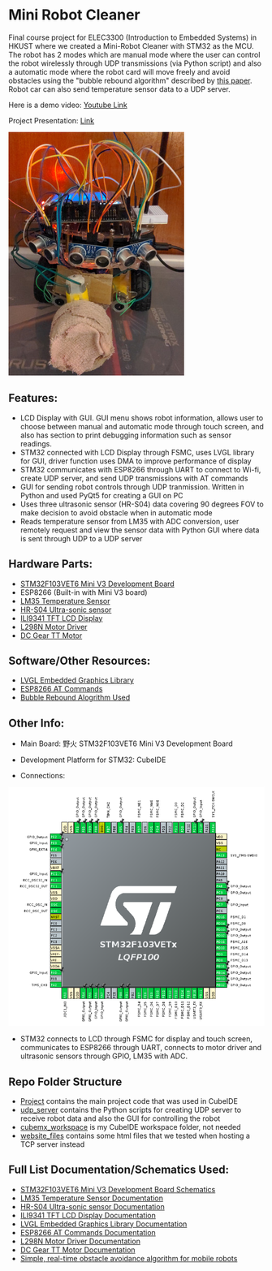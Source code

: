 # Mini Robot Cleaner
Final course project for ELEC3300 (Introduction to Embedded Systems) in HKUST where we created a Mini-Robot Cleaner with STM32 as the MCU. The robot has 2 modes which are manual mode where the user can control the robot wirelessly through UDP transmissions (via Python script) and also a automatic mode where the robot card will move freely and avoid obstacles using the "bubble rebound algorithm" described by [this paper]((https://www.researchgate.net/publication/228955195_Simple_real-time_obstacle_avoidance_algorithm_for_mobile_robots)). Robot car can also send temperature sensor data to a UDP server.

Here is a demo video: [Youtube Link](https://youtu.be/z4BqyFa29B0)

Project Presentation: [Link](./resources/ProjectPresentation.pdf)

![](./resources/final_photo6.jpg)

## Features:
-  LCD Display with GUI. GUI menu shows robot information, allows user to choose between manual and automatic mode through touch screen, and also has section to print debugging information such as sensor readings.
- STM32 connected with LCD Display through FSMC, uses LVGL library for GUI, driver function uses DMA to improve performance of display
- STM32 communicates with ESP8266 through UART to connect to Wi-fi, create UDP server, and send UDP transmissions with AT commands
- GUI for sending robot controls through UDP tranmission. Written in Python and used PyQt5 for creating a GUI on PC
- Uses three ultrasonic sensor (HR-S04) data covering 90 degrees FOV to make decision to avoid obstacle when in automatic mode
- Reads temperature sensor from LM35 with ADC conversion, user remotely request and view the sensor data with Python GUI where data is sent through UDP to a UDP server

## Hardware Parts:
- [STM32F103VET6 Mini V3 Development Board](./resources/MINIV3-Schematic.pdf)
- ESP8266 (Built-in with Mini V3 board)
- [LM35 Temperature Sensor](https://www.ti.com/lit/ds/symlink/lm35.pdf)
- [HR-S04 Ultra-sonic sensor](https://web.eece.maine.edu/~zhu/book/lab/HC-SR04%20User%20Manual.pdf)
- [ILI9341 TFT LCD Display](https://cdn-shop.adafruit.com/datasheets/ILI9341.pdf)
- [L298N Motor Driver](https://asset.conrad.com/media10/add/160267/c1/-/en/001525437ML01/manual-1525437-iduino-st-1112-motor-controller-1-pcs.pdf)
- [DC Gear TT Motor](https://media.digikey.com/pdf/Data%20Sheets/Adafruit%20PDFs/3777_Web.pdf)

## Software/Other Resources:
- [LVGL Embedded Graphics Library](https://docs.lvgl.io/master/index.html)
- [ESP8266 AT Commands](https://docs.espressif.com/projects/esp-at/en/release-v2.2.0.0_esp8266/Get_Started/What_is_ESP-AT.html)
- [Bubble Rebound Alogrithm Used](https://www.researchgate.net/publication/228955195_Simple_real-time_obstacle_avoidance_algorithm_for_mobile_robots)

## Other Info:
- Main Board: 野火 STM32F103VET6 Mini V3 Development Board

- Development Platform for STM32: CubeIDE

- Connections:

![](./resources/final_ioc.png)

- STM32 connects to LCD through FSMC for display and touch screen, communicates to ESP8266 through UART, connects to motor driver and ultrasonic sensors through GPIO, LM35 with ADC.


## Repo Folder Structure
- [Project](./Project/) contains the main project code that was used in CubeIDE 
- [udp_server](./udp_server/) contains the Python scripts for creating UDP server to receive robot data and also the GUI for controlling the robot
- [cubemx_workspace](./cubemx_workspace/) is my CubeIDE workspace folder, not needed
- [website_files](./website_files/) contains some html files that we tested when hosting a TCP server instead

## Full List Documentation/Schematics Used:
- [STM32F103VET6 Mini V3 Development Board Schematics](./resources/MINIV3-Schematic.pdf)
- [LM35 Temperature Sensor Documentation](https://www.ti.com/lit/ds/symlink/lm35.pdf)
- [HR-S04 Ultra-sonic sensor Documentation](https://web.eece.maine.edu/~zhu/book/lab/HC-SR04%20User%20Manual.pdf)
- [ILI9341 TFT LCD Display Documentation](https://cdn-shop.adafruit.com/datasheets/ILI9341.pdf)
- [LVGL Embedded Graphics Library Documentation](https://docs.lvgl.io/master/index.html)
- [ESP8266 AT Commands Documentation](https://docs.espressif.com/projects/esp-at/en/release-v2.2.0.0_esp8266/Get_Started/What_is_ESP-AT.html)
- [L298N Motor Driver Documentation](https://asset.conrad.com/media10/add/160267/c1/-/en/001525437ML01/manual-1525437-iduino-st-1112-motor-controller-1-pcs.pdf)
- [DC Gear TT Motor Documentation](https://media.digikey.com/pdf/Data%20Sheets/Adafruit%20PDFs/3777_Web.pdf)
- [Simple, real-time obstacle avoidance algorithm for mobile robots](https://www.researchgate.net/publication/228955195_Simple_real-time_obstacle_avoidance_algorithm_for_mobile_robots)